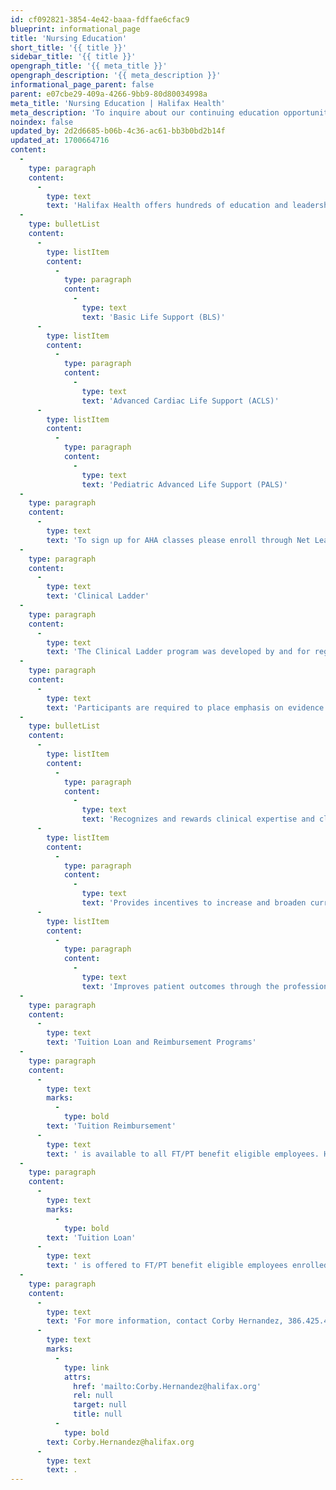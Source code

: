 ```yaml
---
id: cf092821-3854-4e42-baaa-fdffae6cfac9
blueprint: informational_page
title: 'Nursing Education'
short_title: '{{ title }}'
sidebar_title: '{{ title }}'
opengraph_title: '{{ meta_title }}'
opengraph_description: '{{ meta_description }}'
informational_page_parent: false
parent: e07cbe29-409a-4266-9bb9-80d80034998a
meta_title: 'Nursing Education | Halifax Health'
meta_description: 'To inquire about our continuing education opportunities or to register for a specific class, please contact Kristy Lutes at 386.425.5225.'
noindex: false
updated_by: 2d2d6685-b06b-4c36-ac61-bb3b0bd2b14f
updated_at: 1700664716
content:
  -
    type: paragraph
    content:
      -
        type: text
        text: 'Halifax Health offers hundreds of education and leadership programs to its employees. The following are some of the professional courses we offer:'
  -
    type: bulletList
    content:
      -
        type: listItem
        content:
          -
            type: paragraph
            content:
              -
                type: text
                text: 'Basic Life Support (BLS)'
      -
        type: listItem
        content:
          -
            type: paragraph
            content:
              -
                type: text
                text: 'Advanced Cardiac Life Support (ACLS)'
      -
        type: listItem
        content:
          -
            type: paragraph
            content:
              -
                type: text
                text: 'Pediatric Advanced Life Support (PALS)'
  -
    type: paragraph
    content:
      -
        type: text
        text: 'To sign up for AHA classes please enroll through Net Learning.'
  -
    type: paragraph
    content:
      -
        type: text
        text: 'Clinical Ladder'
  -
    type: paragraph
    content:
      -
        type: text
        text: 'The Clinical Ladder program was developed by and for registered nurses (RNs) that provide bedside patient care. This ongoing development of professional practice provides a system for professional nurses to be recognized for the positive impact on patient outcomes and on the profession of nursing.'
  -
    type: paragraph
    content:
      -
        type: text
        text: 'Participants are required to place emphasis on evidence based practices, process and culture changes to improve practice, promote patient safety and provide quality care. The program:'
  -
    type: bulletList
    content:
      -
        type: listItem
        content:
          -
            type: paragraph
            content:
              -
                type: text
                text: 'Recognizes and rewards clinical expertise and clinical excellence'
      -
        type: listItem
        content:
          -
            type: paragraph
            content:
              -
                type: text
                text: 'Provides incentives to increase and broaden current clinical competence'
      -
        type: listItem
        content:
          -
            type: paragraph
            content:
              -
                type: text
                text: 'Improves patient outcomes through the professional practice of bedside nursing'
  -
    type: paragraph
    content:
      -
        type: text
        text: 'Tuition Loan and Reimbursement Programs'
  -
    type: paragraph
    content:
      -
        type: text
        marks:
          -
            type: bold
        text: 'Tuition Reimbursement'
      -
        type: text
        text: ' is available to all FT/PT benefit eligible employees. Halifax Health will reimburse the employee for the cost of tuition for successfully completed classes. Eligible employees may be reimbursed up to $1,500 per calendar year.'
  -
    type: paragraph
    content:
      -
        type: text
        marks:
          -
            type: bold
        text: 'Tuition Loan'
      -
        type: text
        text: ' is offered to FT/PT benefit eligible employees enrolled in nursing school. Halifax Health will pay for the classes and forgive the amount over a number of years working.'
  -
    type: paragraph
    content:
      -
        type: text
        text: 'For more information, contact Corby Hernandez, 386.425.4229, '
      -
        type: text
        marks:
          -
            type: link
            attrs:
              href: 'mailto:Corby.Hernandez@halifax.org'
              rel: null
              target: null
              title: null
          -
            type: bold
        text: Corby.Hernandez@halifax.org
      -
        type: text
        text: .
---
```

